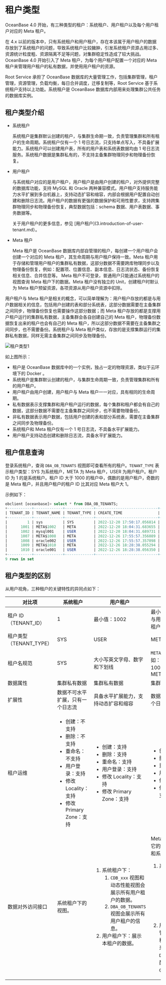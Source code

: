 # 租户类型

OceanBase 4.0 开始，有三种类型的租户：系统租户、用户租户以及每个用户租户对应的 Meta 租户。

在 4.x 以前的版本中，只有系统租户和用户租户，存在本该属于用户租户的数据存放到了系统租户的问题，导致系统租户比较臃肿，引发系统租户资源占用过多、资源统计粒度粗、资源隔离不足等问题，对集群稳定性造成了较大挑战。OceanBase 4.0 开始引入了 Meta 租户，为每个用户租户配置一个对应的 Meta 租户来管理用户租户的私有数据，并使用用户租户的资源。

Root Service 承担了 OceanBase 数据库的大量管理工作，包括集群管理，租户管理，资源管理，负载均衡，每日合并调度，迁移复制等，Root Service 基于系统租户支持以上功能。系统租户是 OceanBase 数据库内部用来处理集群公共任务的数据库实例。

## 租户类型介绍

* 系统租户

  系统租户是集群默认创建的租户，与集群生命期一致，负责管理集群和所有租户的生命周期。系统租户仅有一个 1 号日志流，只支持单点写入，不具备扩展能力。系统租户可以创建用户表，所有的用户表和系统表数据均由 1 号日志流服务。系统租户数据是集群私有的，不支持主备集群物理同步和物理备份恢复。

* 用户租户

  与系统租户对应的是用户租户，用户租户是由用户创建的租户，对外提供完整的数据库功能，支持 MySQL 和 Oracle 两种兼容模式。用户租户支持服务能力水平扩展到多台机器上，支持动态扩容和缩容，内部会根据用户配置自动创建和删除日志流。用户租户的数据有更强的数据保护和可用性要求，支持跨集群物理同步和物理备份恢复，典型数据包括：schema 数据、用户表数据、事务数据等。

  关于用户租户的更多信息，参见 [用户租户](3.introduction-of-user-tenant.md）。

* Meta 租户

  Meta 租户是 OceanBase 数据库内部自管理的租户，每创建一个用户租户会创建一个对应的 Meta 租户，其生命周期与用户租户保持一致。Meta 租户用于存储和管理用户租户的集群私有数据，这部分数据不需要跨库物理同步以及物理备份恢复，例如：配置项、位置信息、副本信息、日志流状态、备份恢复相关信息、合并信息等。 Meta 租户不可登录，普通用户只能通过系统租户的视图查询 Meta 租户下的数据。Meta 租户没有独立的 Unit，创建租户时默认为 Meta 租户预留资源，各项资源从用户租户资源中扣除。

用户租户与 Meta 租户是相关的概念，可以简单理解为：用户租户存放的都是与用户数据相关的信息，包括用户创建的表和部分系统表，这部分数据需要在主备集群之间同步，物理备份恢复也需要操作这部分数据；而 Meta 租户存放的都是支撑用户租户运行的集群私有数据，主备集群会各自创建自己的 Meta 租户，物理备份数据恢复出来的租户也会有自己的 Meta 租户，所以这部分数据不需要在主备集群之间同步，也不需要备份。系统租户与 Meta 租户类似，存放的是支撑集群运行的集群私有数据，同样无需主备集群之间同步及物理备份。

![租户类型1](https://obbusiness-private.oss-cn-shanghai.aliyuncs.com/doc/img/observer-enterprise/V4.0.0/easy-of-use/manage/tenant-management/%E7%A7%9F%E6%88%B7%E7%B1%BB%E5%9E%8B1.png)

如上图所示：

* 租户是 OceanBase 数据库中的一个实例，独占一定的物理资源，类似于云环境下的 Docker 。
* 系统租户是集群默认创建的租户，与集群生命周期一致，负责管理集群和所有的用户租户。
* 用户租户由用户创建，用户租户与 Meta 租户一一对应，具有相同的生命周期。
* 私有数据表示支撑集群和用户租户运行的数据，每个集群和租户都会有自己的数据，这部分数据不需要在主备集群之间同步，也不需要物理备份。
* 非私有数据表示用户数据，包括用户创建的表和部分系统表，需要在主备集群之间同步及物理备份。
* 系统租户和 Meta 租户仅有一个 1 号日志流，不具备水平扩展能力。
* 用户租户支持动态创建和删除日志流，具备水平扩展能力。

## 租户信息查询

登录系统租户，查询 `DBA_OB_TENANTS` 视图即可查看所有的租户。`TENANT_TYPE` 表示租户类型：SYS 为系统租户，META 为 Meta 租户，USER 为用户租户。租户 ID 为 1 的是系统租户。租户 ID 大于 1000 的租户中，偶数的是用户租户，奇数的是 Meta 租户，并且用户租户的租户 ID 比其对应 Meta 租户大 1。

示例如下：

```sql
obclient [oceanbase]> select * from DBA_OB_TENANTS;
+-----------+-------------+-------------+----------------------------+----------------------------+-------------------+---------------------------------------------+-------------------+--------------------+--------+---------------+--------+
| TENANT_ID | TENANT_NAME | TENANT_TYPE | CREATE_TIME                | MODIFY_TIME                | PRIMARY_ZONE      | LOCALITY                                    | PREVIOUS_LOCALITY | COMPATIBILITY_MODE | STATUS | IN_RECYCLEBIN | LOCKED |
+-----------+-------------+-------------+----------------------------+----------------------------+-------------------+---------------------------------------------+-------------------+--------------------+--------+---------------+--------+
|         1 | sys         | SYS         | 2022-12-20 17:50:17.056814 | 2022-12-20 17:51:16.162367 | zone1;zone2;zone3 | FULL{1}@zone1, FULL{1}@zone2, FULL{1}@zone3 | NULL              | MYSQL              | NORMAL | NO            | NO     |
|      1001 | META$1002   | META        | 2022-12-20 18:04:31.683655 | 2023-01-06 14:40:57.872880 | zone1;zone2       | FULL{1}@zone1, FULL{1}@zone2, FULL{1}@zone3 | NULL              | MYSQL              | NORMAL | NO            | NO     |
|      1002 | mysql001    | USER        | 2022-12-20 18:04:31.689731 | 2023-01-06 14:40:57.872880 | zone1;zone2       | FULL{1}@zone1, FULL{1}@zone2, FULL{1}@zone3 | NULL              | MYSQL              | NORMAL | NO            | NO     |
|      1007 | META$1008   | META        | 2022-12-26 17:55:57.356089 | 2022-12-26 17:56:20.452948 | zone1;zone2;zone3 | FULL{1}@zone1, FULL{1}@zone2, FULL{1}@zone3 | NULL              | MYSQL              | NORMAL | NO            | NO     |
|      1008 | oracle002   | USER        | 2022-12-26 17:55:57.357098 | 2022-12-26 17:56:20.490809 | zone1;zone2;zone3 | FULL{1}@zone1, FULL{1}@zone2, FULL{1}@zone3 | NULL              | ORACLE             | NORMAL | NO            | NO     |
|      1009 | META$1010   | META        | 2022-12-26 18:28:38.055294 | 2022-12-26 18:29:01.184333 | zone1;zone2;zone3 | FULL{1}@zone1, FULL{1}@zone2, FULL{1}@zone3 | NULL              | MYSQL              | NORMAL | NO            | NO     |
|      1010 | oracle001   | USER        | 2022-12-26 18:28:38.056350 | 2022-12-26 18:29:01.223246 | zone1;zone2;zone3 | FULL{1}@zone1, FULL{1}@zone2, FULL{1}@zone3 | NULL              | ORACLE             | NORMAL | NO            | NO     |
+-----------+-------------+-------------+----------------------------+----------------------------+-------------------+---------------------------------------------+-------------------+--------------------+--------+---------------+--------+
9 rows in set
```

## 租户类型的区别

从用户视角，三种租户的关键特性的异同点如下：

| 对比项 | 系统租户 | 用户租户 | Meta 租户 |
|------|---------|---------|-----------|
| 租户 ID（TENANT_ID） | 1     | 最小值：1002 | 最小值：1001</br>与用户租户 ID 关系：Meta 租户 ID + 1 = 用户租户 ID |
| 租户类型（TENANT_TYPE） | SYS    | USER | META |
| 租户名规范 | SYS    | 大小写英文字母、数字和下划线 | `META${user_tenant_id}`,例如：用户租户的租户 ID 为1002，Meta 租户名为：META$1002 |
| 数据属性 | 集群私有数据    | 集群私有数据 | 集群私有数据 |
| 扩展性 | 数据不可水平扩展，只有一个日志流    | 具备水平扩展能力，支持动态扩容和缩容 | 数据不可水平扩展，只有一个日志流 |
| 租户运维 | <ul><li>创建：不支持</li><li>删除：不支持</li><li>重命名：不支持</li><li>用户登录：支持</li><li>修改 Locality：支持</li><li>修改 Primary Zone：支持</li></ul>   | <ul><li>创建：支持</li><li>删除：支持</li><li>重命名：支持</li><li>用户登录：支持</li><li>修改 Locality：支持</li><li>修改 Primary Zone：支持</li></ul>  | <ul><li>创建：不支持</li><li>删除：不支持</li><li>重命名：不支持</li><li>用户登录：不支持</li><li>修改 Locality：不支持</li><li>修改 Primary Zone：不支持</li></ul>  |
| 数据对外访问接口 | 系统租户下的视图。    | <ol><li>系统租户下：<ol><li>`CDB_xxx` 视图和动态性能视图会展示所有用户租户的数据。</li><li>`DBA_OB_TENANTS` 视图会展示所有用户租户的信息。</li></ol></li><li> 用户租户下：展示本租户的数据。</li></ol>| Meta 租户不能直接登录，它的信息可以通过用户租户和系统租户进行访问。<ol><li>系统租户下：<ol><li>`CDB_xxx` 视图和动态性能视图会展示所有 -Meta 租户的数据。</li><li>`DBA_OB_TENANTS` 视图会展示所有 Meta 租户的信息。</li></ol></li><li> 用户租户下：Meta 租户管理的数据会通过用户租户下的视图展示出来，例如路由信息 `DBA_OB_LS_LOCATIONS`、配置项信息 `GV$OB_PARAMETERS` 等。</li></ol> |
